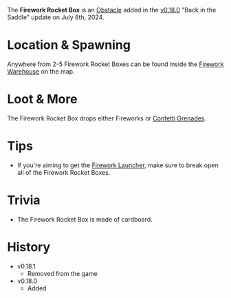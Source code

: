 <Stub/>
<Event/>

The **Firework Rocket Box** is an [Obstacle](/obstacles) added in the [v0.18.0](https://github.com/HasangerGames/suroi/releases/tag/v0.18.0) "Back in the Saddle" update on July 8th, 2024.

# Location & Spawning

Anywhere from 2-5 Firework Rocket Boxes can be found inside the [Firework Warehouse](/buildings/firework_warehouse) on the map.

# Loot & More

The Firework Rocket Box drops either Fireworks or [Confetti Grenades](/weapons/throwables/confetti_grenade).

# Tips

- If you're aiming to get the [Firework Launcher](/weapons/guns/firework_launcher), make sure to break open all of the Firework Rocket Boxes.

# Trivia

- The Firework Rocket Box is made of cardboard.

# History

- v0.18.1
  - Removed from the game
- v0.18.0
  - Added
